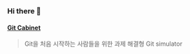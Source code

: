 ### Hi there 👋

#### <a href="https://gitcabinet.com/" target="_blank">Git Cabinet</a>

> Git을 처음 시작하는 사람들을 위한 과제 해결형 Git simulator

<!--
**autumnsky-tony/autumnsky-tony** is a ✨ _special_ ✨ repository because its `README.md` (this file) appears on your GitHub profile.

Here are some ideas to get you started:

- 🔭 I’m currently working on ...
- 🌱 I’m currently learning ...
- 👯 I’m looking to collaborate on ...
- 🤔 I’m looking for help with ...
- 💬 Ask me about ...
- 📫 How to reach me: ...
- 😄 Pronouns: ...
- ⚡ Fun fact: ...
-->
